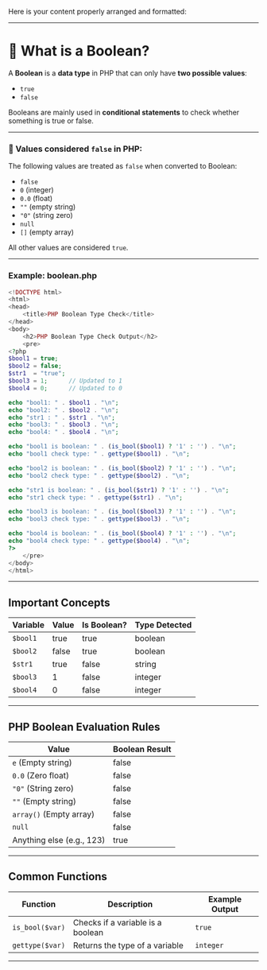 Here is your content properly arranged and formatted:

---

# 🔹 What is a Boolean?

A **Boolean** is a **data type** in PHP that can only have **two possible values**:

* `true`
* `false`

Booleans are mainly used in **conditional statements** to check whether something is true or false.

---

### 📌 Values considered `false` in PHP:

The following values are treated as `false` when converted to Boolean:

* `false`
* `0` (integer)
* `0.0` (float)
* `""` (empty string)
* `"0"` (string zero)
* `null`
* `[]` (empty array)

All other values are considered `true`.

---

### Example: boolean.php

```php
<!DOCTYPE html>
<html>
<head>
    <title>PHP Boolean Type Check</title>
</head>
<body>
    <h2>PHP Boolean Type Check Output</h2>
    <pre>
<?php
$bool1 = true;
$bool2 = false;
$str1  = "true";
$bool3 = 1;      // Updated to 1
$bool4 = 0;      // Updated to 0

echo "bool1: " . $bool1 . "\n";
echo "bool2: " . $bool2 . "\n";
echo "str1 : " . $str1 . "\n";
echo "bool3: " . $bool3 . "\n";
echo "bool4: " . $bool4 . "\n";

echo "bool1 is boolean: " . (is_bool($bool1) ? '1' : '') . "\n";
echo "bool1 check type: " . gettype($bool1) . "\n";

echo "bool2 is boolean: " . (is_bool($bool2) ? '1' : '') . "\n";
echo "bool2 check type: " . gettype($bool2) . "\n";

echo "str1 is boolean: " . (is_bool($str1) ? '1' : '') . "\n";
echo "str1 check type: " . gettype($str1) . "\n";

echo "bool3 is boolean: " . (is_bool($bool3) ? '1' : '') . "\n";
echo "bool3 check type: " . gettype($bool3) . "\n";

echo "bool4 is boolean: " . (is_bool($bool4) ? '1' : '') . "\n";
echo "bool4 check type: " . gettype($bool4) . "\n";
?>
    </pre>
</body>
</html>
```

---

## Important Concepts

| **Variable** | **Value** | **Is Boolean?** | **Type Detected** |
| ------------ | --------- | --------------- | ----------------- |
| `$bool1`     | true      | true            | boolean           |
| `$bool2`     | false     | true            | boolean           |
| `$str1`      | true      | false           | string            |
| `$bool3`     | 1         | false           | integer           |
| `$bool4`     | 0         | false           | integer           |

---

## PHP Boolean Evaluation Rules

| **Value**                 | **Boolean Result** |
| ------------------------- | ------------------ |
| `e` (Empty string)        | false              |
| `0.0` (Zero float)        | false              |
| `"0"` (String zero)       | false              |
| `""` (Empty string)       | false              |
| `array()` (Empty array)   | false              |
| `null`                    | false              |
| Anything else (e.g., 123) | true               |

---

## Common Functions

| **Function**    | **Description**                   | **Example Output** |
| --------------- | --------------------------------- | ------------------ |
| `is_bool($var)` | Checks if a variable is a boolean | `true`             |
| `gettype($var)` | Returns the type of a variable    | `integer`          |

---

